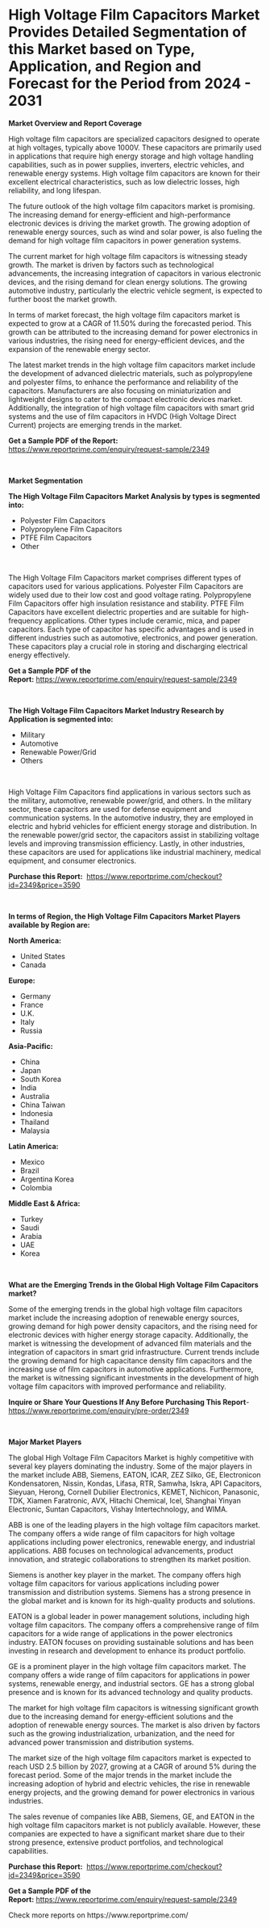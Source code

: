 <p><h1>High Voltage Film Capacitors Market Provides Detailed Segmentation of this Market based on Type, Application, and Region and Forecast for the Period from 2024 - 2031</h1></p><p><strong>Market Overview and Report Coverage</strong></p>
<p><p>High voltage film capacitors are specialized capacitors designed to operate at high voltages, typically above 1000V. These capacitors are primarily used in applications that require high energy storage and high voltage handling capabilities, such as in power supplies, inverters, electric vehicles, and renewable energy systems. High voltage film capacitors are known for their excellent electrical characteristics, such as low dielectric losses, high reliability, and long lifespan.</p><p>The future outlook of the high voltage film capacitors market is promising. The increasing demand for energy-efficient and high-performance electronic devices is driving the market growth. The growing adoption of renewable energy sources, such as wind and solar power, is also fueling the demand for high voltage film capacitors in power generation systems.</p><p>The current market for high voltage film capacitors is witnessing steady growth. The market is driven by factors such as technological advancements, the increasing integration of capacitors in various electronic devices, and the rising demand for clean energy solutions. The growing automotive industry, particularly the electric vehicle segment, is expected to further boost the market growth.</p><p>In terms of market forecast, the high voltage film capacitors market is expected to grow at a CAGR of 11.50% during the forecasted period. This growth can be attributed to the increasing demand for power electronics in various industries, the rising need for energy-efficient devices, and the expansion of the renewable energy sector.</p><p>The latest market trends in the high voltage film capacitors market include the development of advanced dielectric materials, such as polypropylene and polyester films, to enhance the performance and reliability of the capacitors. Manufacturers are also focusing on miniaturization and lightweight designs to cater to the compact electronic devices market. Additionally, the integration of high voltage film capacitors with smart grid systems and the use of film capacitors in HVDC (High Voltage Direct Current) projects are emerging trends in the market.</p></p>
<p><strong>Get a Sample PDF of the Report:</strong> <a href="https://www.reportprime.com/enquiry/request-sample/2349">https://www.reportprime.com/enquiry/request-sample/2349</a></p>
<p>&nbsp;</p>
<p><strong>Market Segmentation</strong></p>
<p><strong>The High Voltage Film Capacitors Market Analysis by types is segmented into:</strong></p>
<p><ul><li>Polyester Film Capacitors</li><li>Polypropylene Film Capacitors</li><li>PTFE Film Capacitors</li><li>Other</li></ul></p>
<p>&nbsp;</p>
<p><p>The High Voltage Film Capacitors market comprises different types of capacitors used for various applications. Polyester Film Capacitors are widely used due to their low cost and good voltage rating. Polypropylene Film Capacitors offer high insulation resistance and stability. PTFE Film Capacitors have excellent dielectric properties and are suitable for high-frequency applications. Other types include ceramic, mica, and paper capacitors. Each type of capacitor has specific advantages and is used in different industries such as automotive, electronics, and power generation. These capacitors play a crucial role in storing and discharging electrical energy effectively.</p></p>
<p><strong>Get a Sample PDF of the Report:</strong>&nbsp;<a href="https://www.reportprime.com/enquiry/request-sample/2349">https://www.reportprime.com/enquiry/request-sample/2349</a></p>
<p>&nbsp;</p>
<p><strong>The High Voltage Film Capacitors Market Industry Research by Application is segmented into:</strong></p>
<p><ul><li>Military</li><li>Automotive</li><li>Renewable Power/Grid</li><li>Others</li></ul></p>
<p>&nbsp;</p>
<p><p>High Voltage Film Capacitors find applications in various sectors such as the military, automotive, renewable power/grid, and others. In the military sector, these capacitors are used for defense equipment and communication systems. In the automotive industry, they are employed in electric and hybrid vehicles for efficient energy storage and distribution. In the renewable power/grid sector, the capacitors assist in stabilizing voltage levels and improving transmission efficiency. Lastly, in other industries, these capacitors are used for applications like industrial machinery, medical equipment, and consumer electronics.</p></p>
<p><strong>Purchase this Report:</strong>&nbsp; <a href="https://www.reportprime.com/checkout?id=2349&price=3590">https://www.reportprime.com/checkout?id=2349&price=3590</a></p>
<p>&nbsp;</p>
<p><strong>In terms of Region, the High Voltage Film Capacitors Market Players available by Region are:</strong></p>
<p>
    <p> <strong> North America: </strong>
        <ul>
            <li>United States</li>
            <li>Canada</li>
        </ul>
        </p> 
    <p> <strong> Europe: </strong>
        <ul>
            <li>Germany</li>
            <li>France</li>
            <li>U.K.</li>
            <li>Italy</li>
            <li>Russia</li>
        </ul>
        </p> 
    <p> <strong> Asia-Pacific: </strong>
        <ul>
            <li>China</li>
            <li>Japan</li>
            <li>South Korea</li>
            <li>India</li>
            <li>Australia</li>
            <li>China Taiwan</li>
            <li>Indonesia</li>
            <li>Thailand</li>
            <li>Malaysia</li>
        </ul>
        </p> 
    <p> <strong> Latin America: </strong>
        <ul>
            <li>Mexico</li>
            <li>Brazil</li>
            <li>Argentina Korea</li>
            <li>Colombia</li>
        </ul>
        </p> 
    <p> <strong> Middle East & Africa: </strong>
        <ul>
            <li>Turkey</li>
            <li>Saudi</li>
            <li>Arabia</li>
            <li>UAE</li>
            <li>Korea</li>
        </ul>
    </p>
    </p>
<p>&nbsp;</p>
<p><strong>What are the Emerging Trends in the Global High Voltage Film Capacitors market?</strong></p>
<p><p>Some of the emerging trends in the global high voltage film capacitors market include the increasing adoption of renewable energy sources, growing demand for high power density capacitors, and the rising need for electronic devices with higher energy storage capacity. Additionally, the market is witnessing the development of advanced film materials and the integration of capacitors in smart grid infrastructure. Current trends include the growing demand for high capacitance density film capacitors and the increasing use of film capacitors in automotive applications. Furthermore, the market is witnessing significant investments in the development of high voltage film capacitors with improved performance and reliability.</p></p>
<p><strong>Inquire or Share Your Questions If Any Before Purchasing This Report</strong>- <a href="https://www.reportprime.com/enquiry/pre-order/2349">https://www.reportprime.com/enquiry/pre-order/2349</a></p>
<p>&nbsp;</p>
<p><strong>Major Market Players</strong></p>
<p><p>The global High Voltage Film Capacitors Market is highly competitive with several key players dominating the industry. Some of the major players in the market include ABB, Siemens, EATON, ICAR, ZEZ Silko, GE, Electronicon Kondensatoren, Nissin, Kondas, Lifasa, RTR, Samwha, Iskra, API Capacitors, Sieyuan, Herong, Cornell Dubilier Electronics, KEMET, Nichicon, Panasonic, TDK, Xiamen Faratronic, AVX, Hitachi Chemical, Icel, Shanghai Yinyan Electronic, Suntan Capacitors, Vishay Intertechnology, and WIMA.</p><p>ABB is one of the leading players in the high voltage film capacitors market. The company offers a wide range of film capacitors for high voltage applications including power electronics, renewable energy, and industrial applications. ABB focuses on technological advancements, product innovation, and strategic collaborations to strengthen its market position.</p><p>Siemens is another key player in the market. The company offers high voltage film capacitors for various applications including power transmission and distribution systems. Siemens has a strong presence in the global market and is known for its high-quality products and solutions.</p><p>EATON is a global leader in power management solutions, including high voltage film capacitors. The company offers a comprehensive range of film capacitors for a wide range of applications in the power electronics industry. EATON focuses on providing sustainable solutions and has been investing in research and development to enhance its product portfolio.</p><p>GE is a prominent player in the high voltage film capacitors market. The company offers a wide range of film capacitors for applications in power systems, renewable energy, and industrial sectors. GE has a strong global presence and is known for its advanced technology and quality products.</p><p>The market for high voltage film capacitors is witnessing significant growth due to the increasing demand for energy-efficient solutions and the adoption of renewable energy sources. The market is also driven by factors such as the growing industrialization, urbanization, and the need for advanced power transmission and distribution systems.</p><p>The market size of the high voltage film capacitors market is expected to reach USD 2.5 billion by 2027, growing at a CAGR of around 5% during the forecast period. Some of the major trends in the market include the increasing adoption of hybrid and electric vehicles, the rise in renewable energy projects, and the growing demand for power electronics in various industries.</p><p>The sales revenue of companies like ABB, Siemens, GE, and EATON in the high voltage film capacitors market is not publicly available. However, these companies are expected to have a significant market share due to their strong presence, extensive product portfolios, and technological capabilities.</p></p>
<p><strong>Purchase this Report:</strong>&nbsp;&nbsp;<a href="https://www.reportprime.com/checkout?id=2349&price=3590">https://www.reportprime.com/checkout?id=2349&price=3590</a></p>
<p></p>
<p><strong>Get a Sample PDF of the Report:</strong>&nbsp;<a href="https://www.reportprime.com/enquiry/request-sample/2349">https://www.reportprime.com/enquiry/request-sample/2349</a></p>
<p>Check more reports on https://www.reportprime.com/</p>